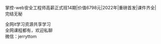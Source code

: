掌控-web安全工程师高薪正式班14期|价值6798元|2022年|重磅首发|课件齐全|完结无秘

全网it学习资源共享学习<br>全网课程都有，欢迎私聊<br>微信：jerryttom<br>

&nbsp;